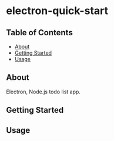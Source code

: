 # electron-quick-start

## Table of Contents

- [About](#about)
- [Getting Started](#getting_started)
- [Usage](#usage)

## About <a name = "about"></a>

Electron, Node.js todo list app.

## Getting Started <a name = "getting_started"></a>

## Usage <a name = "usage"></a>

